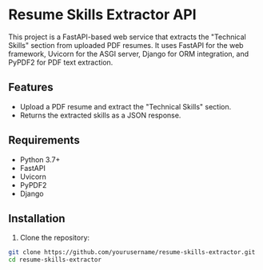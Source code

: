 # Resume Skills Extractor API

This project is a FastAPI-based web service that extracts the "Technical Skills" section from uploaded PDF resumes. It uses FastAPI for the web framework, Uvicorn for the ASGI server, Django for ORM integration, and PyPDF2 for PDF text extraction.

## Features

- Upload a PDF resume and extract the "Technical Skills" section.
- Returns the extracted skills as a JSON response.

## Requirements

- Python 3.7+
- FastAPI
- Uvicorn
- PyPDF2
- Django

## Installation

1. Clone the repository:

```sh
git clone https://github.com/yourusername/resume-skills-extractor.git
cd resume-skills-extractor
